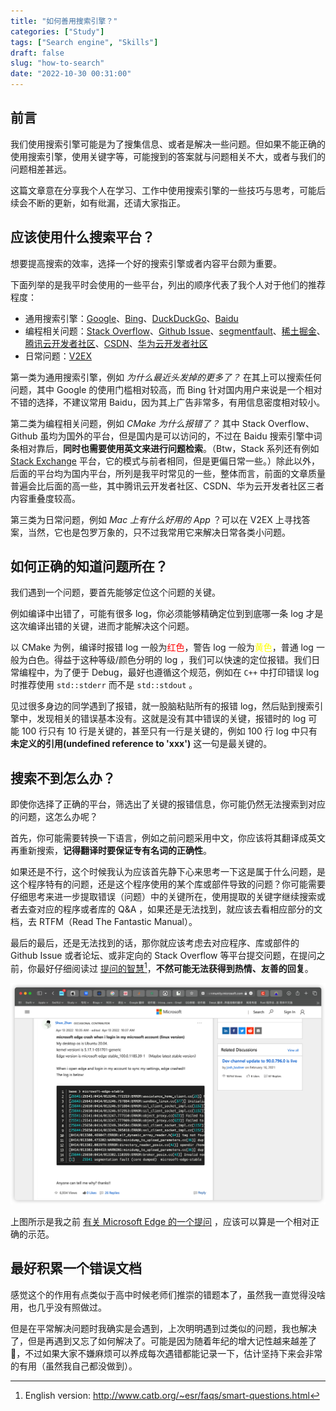 ```yaml
---
title: "如何善用搜索引擎？"
categories: ["Study"]
tags: ["Search engine", "Skills"]
draft: false
slug: "how-to-search"
date: "2022-10-30 00:31:00"
---
```


## 前言

我们使用搜索引擎可能是为了搜集信息、或者是解决一些问题。但如果不能正确的使用搜索引擎，使用关键字等，可能搜到的答案就与问题相关不大，或者与我们的问题相差甚远。

这篇文章意在分享我个人在学习、工作中使用搜索引擎的一些技巧与思考，可能后续会不断的更新，如有纰漏，还请大家指正。

## 应该使用什么搜索平台？

想要提高搜索的效率，选择一个好的搜索引擎或者内容平台颇为重要。

下面列举的是我平时会使用的一些平台，列出的顺序代表了我个人对于他们的推荐程度：

+ 通用搜索引擎：[Google](https://google.com)、[Bing](https://bing.com)、[DuckDuckGo](https://duckduckgo.com)、[Baidu](https://baidu.com)
+ 编程相关问题：[Stack Overflow](https://stackoverflow.com)、[Github Issue](https://github.com)、[segmentfault](https://segmentfault.com)、[稀土掘金](https://juejin.cn)、[腾讯云开发者社区](https://cloud.tencent.com/developer)、[CSDN](https://www.csdn.net)、[华为云开发者社区](https://developer.huaweicloud.com)
+ 日常问题：[V2EX](https://www.v2ex.com)

第一类为通用搜索引擎，例如 *为什么最近头发掉的更多了？* 在其上可以搜索任何问题，其中 Google 的使用门槛相对较高，而 Bing 针对国内用户来说是一个相对不错的选择，不建议常用 Baidu，因为其上广告非常多，有用信息密度相对较小。

第二类为编程相关问题，例如 *CMake 为什么报错了？* 其中 Stack Overflow、Github 虽均为国外的平台，但是国内是可以访问的，不过在 Baidu 搜索引擎中词条相对靠后，**同时也需要使用英文来进行问题检索**。（Btw，Stack 系列还有例如 [Stack Exchange](https://stackexchange.com) 平台，它的模式与前者相同，但是更偏日常一些。）除此以外，后面的平台均为国内平台，所列是我平时常见的一些，整体而言，前面的文章质量普遍会比后面的高一些，其中腾讯云开发者社区、CSDN、华为云开发者社区三者内容重叠度较高。

第三类为日常问题，例如 *Mac 上有什么好用的 App* ？可以在 V2EX 上寻找答案，当然，它也是包罗万象的，只不过我常用它来解决日常各类小问题。

## 如何正确的知道问题所在？

我们遇到一个问题，要首先能够定位这个问题的关键。

例如编译中出错了，可能有很多 log，你必须能够精确定位到到底哪一条 log 才是这次编译出错的关键，进而才能解决这个问题。

以 CMake 为例，编译时报错 log 一般为<font color="red">红色</font>，警告 log 一般为<font color="yellow">黄色</font>，普通 log 一般为白色。得益于这种等级/颜色分明的 log ，我们可以快速的定位报错。我们日常编程中，为了便于 Debug，最好也遵循这个规范，例如在 `C++` 中打印错误 log 时推荐使用 `std::stderr` 而不是 `std::stdout` 。

见过很多身边的同学遇到了报错，就一股脑粘贴所有的报错 log，然后贴到搜索引擎中，发现相关的错误基本没有。这就是没有其中错误的关键，报错时的 log 可能 100 行只有 10 行是关键的，甚至只有一行是关键的，例如 100 行 log 中只有 **未定义的引用(undefined reference to 'xxx')** 这一句是最关键的。

## 搜索不到怎么办？

即使你选择了正确的平台，筛选出了关键的报错信息，你可能仍然无法搜索到对应的问题，这怎么办呢？

首先，你可能需要转换一下语言，例如之前问题采用中文，你应该将其翻译成英文再重新搜索，**记得翻译时要保证专有名词的正确性**。

如果还是不行，这个时候我认为应该首先静下心来思考一下这是属于什么问题，是这个程序特有的问题，还是这个程序使用的某个库或部件导致的问题？你可能需要仔细思考来进一步提取错误（问题）中的关键所在，使用提取的关键字继续搜索或者去查对应的程序或者库的 Q&A ，如果还是无法找到，就应该去看相应部分的文档，去 RTFM（Read The Fantastic Manual）。

最后的最后，还是无法找到的话，那你就应该考虑去对应程序、库或部件的 Github Issue 或者论坛、或非定向的 Stack Overflow 等平台提交问题，在提问之前，你最好仔细阅读过 [提问的智慧](https://github.com/ryanhanwu/How-To-Ask-Questions-The-Smart-Way/blob/main/README-zh_CN.md)[^1]，**不然可能无法获得到热情、友善的回复**。

![Microsoft Edge Question](/images/how-to-search/microsoft_edge_question.png) 

上图所示是我之前 [有关 Microsoft Edge 的一个提问](https://techcommunity.microsoft.com/t5/discussions/microsoft-edge-crash-when-i-login-in-my-microsoft-account-linux/m-p/3284922) ，应该可以算是一个相对正确的示范。

## 最好积累一个错误文档

感觉这个的作用有点类似于高中时候老师们推崇的错题本了，虽然我一直觉得没啥用，也几乎没有照做过。

但是在平常解决问题时我确实是会遇到，上次明明遇到过类似的问题，我也解决了，但是再遇到又忘了如何解决了。可能是因为随着年纪的增大记性越来越差了🤣，不过如果大家不嫌麻烦可以养成每次遇错都能记录一下，估计坚持下来会非常的有用（虽然我自己都没做到）。

[^1]: English version: http://www.catb.org/~esr/faqs/smart-questions.html
